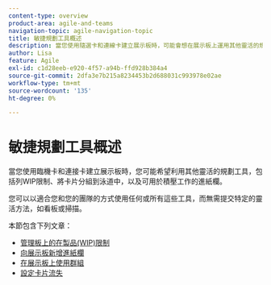 ```yaml
---
content-type: overview
product-area: agile-and-teams
navigation-topic: agile-navigation-topic
title: 敏捷規劃工具概述
description: 當您使用隨選卡和連線卡建立展示板時，可能會想在展示板上運用其他靈活的規劃工具。
author: Lisa
feature: Agile
exl-id: c1d28eeb-e920-4f57-a94b-ffd928b384a4
source-git-commit: 2dfa3e7b215a8234453b2d688031c993978e02ae
workflow-type: tm+mt
source-wordcount: '135'
ht-degree: 0%

---
```


# 敏捷規劃工具概述

當您使用臨機卡和連接卡建立展示板時，您可能希望利用其他靈活的規劃工具，包括列WIP限制、將卡片分組到泳道中，以及可用於積壓工作的進紙欄。

您可以以適合您和您的團隊的方式使用任何或所有這些工具，而無需提交特定的靈活方法，如看板或掃描。

本節包含下列文章：

* [管理板上的在製品(WIP)限制](/help/quicksilver/agile/use-boards-agile-planning-tools/manage-wip-limit-on-board.md)
* [向展示板新增進紙欄](/help/quicksilver/agile/use-boards-agile-planning-tools/add-intake-column-to-board.md)
* [在展示板上使用群組](/help/quicksilver/agile/use-boards-agile-planning-tools/group-cards-on-board.md)
* [設定卡片流失](/help/quicksilver/agile/use-boards-agile-planning-tools/configure-card-falloff.md)
